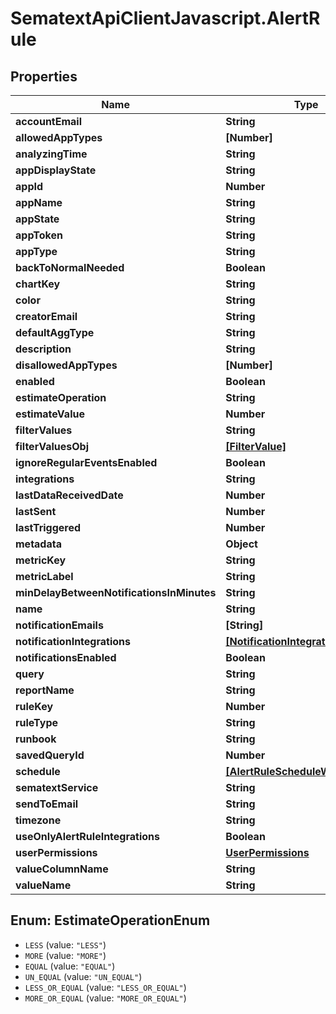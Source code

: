 # SematextApiClientJavascript.AlertRule

## Properties
| Name                                      | Type                                                                | Description | Notes      |
| ----------------------------------------- | ------------------------------------------------------------------- | ----------- | ---------- |
| **accountEmail**                          | **String**                                                          |             | [optional] |
| **allowedAppTypes**                       | **[Number]**                                                        |             | [optional] |
| **analyzingTime**                         | **String**                                                          |             | [optional] |
| **appDisplayState**                       | **String**                                                          |             | [optional] |
| **appId**                                 | **Number**                                                          |             | [optional] |
| **appName**                               | **String**                                                          |             | [optional] |
| **appState**                              | **String**                                                          |             | [optional] |
| **appToken**                              | **String**                                                          |             | [optional] |
| **appType**                               | **String**                                                          |             | [optional] |
| **backToNormalNeeded**                    | **Boolean**                                                         |             | [optional] |
| **chartKey**                              | **String**                                                          |             | [optional] |
| **color**                                 | **String**                                                          |             | [optional] |
| **creatorEmail**                          | **String**                                                          |             | [optional] |
| **defaultAggType**                        | **String**                                                          |             | [optional] |
| **description**                           | **String**                                                          |             | [optional] |
| **disallowedAppTypes**                    | **[Number]**                                                        |             | [optional] |
| **enabled**                               | **Boolean**                                                         |             | [optional] |
| **estimateOperation**                     | **String**                                                          |             | [optional] |
| **estimateValue**                         | **Number**                                                          |             | [optional] |
| **filterValues**                          | **String**                                                          |             | [optional] |
| **filterValuesObj**                       | [**[FilterValue]**](FilterValue.md)                                 |             | [optional] |
| **ignoreRegularEventsEnabled**            | **Boolean**                                                         |             | [optional] |
| **integrations**                          | **String**                                                          |             | [optional] |
| **lastDataReceivedDate**                  | **Number**                                                          |             | [optional] |
| **lastSent**                              | **Number**                                                          |             | [optional] |
| **lastTriggered**                         | **Number**                                                          |             | [optional] |
| **metadata**                              | **Object**                                                          |             | [optional] |
| **metricKey**                             | **String**                                                          |             | [optional] |
| **metricLabel**                           | **String**                                                          |             | [optional] |
| **minDelayBetweenNotificationsInMinutes** | **String**                                                          |             | [optional] |
| **name**                                  | **String**                                                          |             | [optional] |
| **notificationEmails**                    | **[String]**                                                        |             | [optional] |
| **notificationIntegrations**              | [**[NotificationIntegration]**](NotificationIntegration.md)         |             | [optional] |
| **notificationsEnabled**                  | **Boolean**                                                         |             | [optional] |
| **query**                                 | **String**                                                          |             | [optional] |
| **reportName**                            | **String**                                                          |             | [optional] |
| **ruleKey**                               | **Number**                                                          |             | [optional] |
| **ruleType**                              | **String**                                                          |             | [optional] |
| **runbook**                               | **String**                                                          |             | [optional] |
| **savedQueryId**                          | **Number**                                                          |             | [optional] |
| **schedule**                              | [**[AlertRuleScheduleWeekdayDto]**](AlertRuleScheduleWeekdayDto.md) |             | [optional] |
| **sematextService**                       | **String**                                                          |             | [optional] |
| **sendToEmail**                           | **String**                                                          |             | [optional] |
| **timezone**                              | **String**                                                          |             | [optional] |
| **useOnlyAlertRuleIntegrations**          | **Boolean**                                                         |             | [optional] |
| **userPermissions**                       | [**UserPermissions**](UserPermissions.md)                           |             | [optional] |
| **valueColumnName**                       | **String**                                                          |             | [optional] |
| **valueName**                             | **String**                                                          |             | [optional] |

<a name="EstimateOperationEnum"></a>
## Enum: EstimateOperationEnum

* `LESS` (value: `"LESS"`)
* `MORE` (value: `"MORE"`)
* `EQUAL` (value: `"EQUAL"`)
* `UN_EQUAL` (value: `"UN_EQUAL"`)
* `LESS_OR_EQUAL` (value: `"LESS_OR_EQUAL"`)
* `MORE_OR_EQUAL` (value: `"MORE_OR_EQUAL"`)
